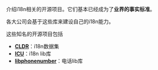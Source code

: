 
介绍i18n相关的开源项目。它们基本已经成为了**业界的事实标准**。

各大公司会基于这些库来建设自己的i18n能力。

这些知名的开源项目包括
- **[CLDR](./cldr/basic.md)**：i18n数据集
- **[ICU](./icu/basic.md)**：i18n lib库
- **[libphonenumber](./libphonenumber/readme.md)**：电话lib库